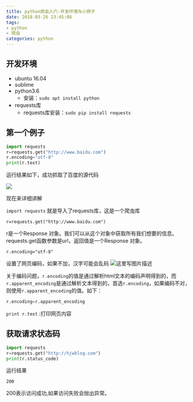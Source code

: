 ```yaml
---
title: python爬虫入门-开发环境与小例子
date: 2018-03-26 23:45:08
tags: 
- python
- 爬虫
categories: python
---
```




## 开发环境
* ubuntu 16.04
* sublime
* python3.6
  * 安装：`sudo apt install python`
* requests库
  * requests库安装：`sudo pip install requests`


## 第一个例子

```python
import requests
r=requests.get("http://www.baidu.com")
r.encoding="utf-8"
print(r.text)
```

运行结果如下，成功抓取了百度的源代码

![](http://img.blog.csdn.net/20180111221556494?watermark/2/text/aHR0cDovL2Jsb2cuY3Nkbi5uZXQvaGp3MTU0MjI1NDM1Ng==/font/5a6L5L2T/fontsize/400/fill/I0JBQkFCMA==/dissolve/70/gravity/SouthEast)

现在来详细讲解

`import requests`
就是导入了requests库，这是一个爬虫库

`r=requests.get("http://www.baidu.com")`

 r是一个Response 对象。我们可以从这个对象中获取所有我们想要的信息。requests.get函数参数是url，返回值是一个Response 对象。

`r.encoding="utf-8"`

设置了网页编码，如果不加，汉字可能会乱码
![这里写图片描述](http://img.blog.csdn.net/20180111222621048?watermark/2/text/aHR0cDovL2Jsb2cuY3Nkbi5uZXQvaGp3MTU0MjI1NDM1Ng==/font/5a6L5L2T/fontsize/400/fill/I0JBQkFCMA==/dissolve/70/gravity/SouthEast)

关于编码问题，`r.encoding`的值是通过解析html文本的编码声明得到的，而`r.apparent_encoding`是通过解析文本得到的，首选`r.encoding`，如果编码不对，则使用`r.apparent_encoding`的值。如下：

```python
r.encoding=r.apparent_encoding
```


`print r.text` :打印网页内容

## 获取请求状态码

```python
import requests
r=requests.get("http://hjwblog.com")
print(r.status_code)
```

运行结果

```
200
```

200表示访问成功,如果访问失败会抛出异常。



